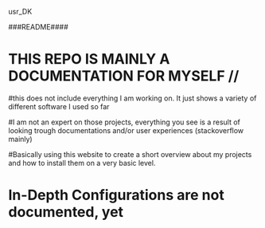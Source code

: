 usr_DK

###README####
# THIS REPO IS MAINLY A DOCUMENTATION FOR MYSELF //

#this does not include everything I am working on. It just shows a variety of different software I used so far

#I am not an expert on those projects, everything you see is a result of looking trough documentations and/or user experiences (stackoverflow mainly)



#Basically using this website to create a short overview about my projects and how to install them on a very basic level. 

# In-Depth Configurations are not documented, yet
